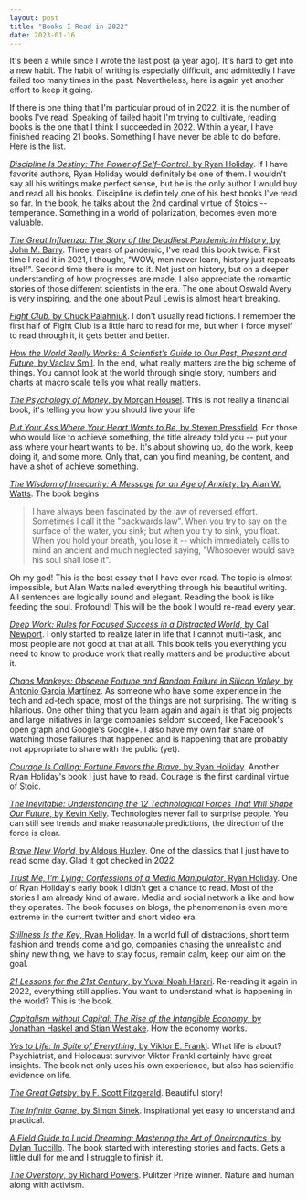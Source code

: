 ```yaml
---
layout: post
title: "Books I Read in 2022"
date: 2023-01-16
---
```


It's been a while since I wrote the last post (a year ago). It's hard to get
into a new habit. The habit of writing is especially difficult, and
admittedly I have failed too many times in the past. Nevertheless, here is
again yet another effort to keep it going.

If there is one thing that I'm particular proud of in 2022, it is the number of
books I've read. Speaking of failed habit I'm trying to cultivate, reading
books is the one that I think I succeeded in 2022. Within a year, I have
finished reading 21 books. Something I have never be able to do before. Here is
the list.

[*Discipline Is Destiny: The Power of Self-Control*, by Ryan
Holiday](https://www.goodreads.com/book/show/60018575-discipline-is-destiny).
If I have favorite authors, Ryan Holiday would definitely be one of them. I
wouldn't say all his writings make perfect sense, but he is the only author I
would buy and read all his books. Discipline is definitely one of his best
books I've read so far. In the book, he talks about the 2nd cardinal virtue of
Stoics -- temperance. Something in a world of polarization, becomes even more
valuable.

[*The Great Influenza: The Story of the Deadliest Pandemic in History*, by John
M. Barry](https://www.goodreads.com/book/show/29036.The_Great_Influenza).
Three years of pandemic, I've read this book twice. First time I read it in
2021, I thought, "WOW, men never learn, history just repeats itself". Second
time there is more to it. Not just on history, but on a deeper understanding of
how progresses are made. I also appreciate the romantic stories of those
different scientists in the era. The one about Oswald Avery is very inspiring,
and the one about Paul Lewis is almost heart breaking.

[*Fight Club*, by Chuck
Palahniuk](https://www.goodreads.com/book/show/36236124-fight-club). I don't
usually read fictions. I remember the first half of Fight Club is a little hard
to read for me, but when I force myself to read through it, it gets better and
better.

[*How the World Really Works: A Scientist’s Guide to Our Past, Present and
Future*, by Vaclav
Smil](https://www.goodreads.com/book/show/56587388-how-the-world-really-works).
In the end, what really matters are the big scheme of things. You cannot look
at the world through single story, numbers and charts at macro scale tells you
what really matters.

[*The Psychology of Money*, by Morgan
Housel](https://www.goodreads.com/book/show/41881472-the-psychology-of-money).
This is not really a financial book, it's telling you how you should live your
life.

[*Put Your Ass Where Your Heart Wants to Be*, by Steven
Pressfield](https://www.goodreads.com/book/show/61435726-put-your-ass-where-your-heart-wants-to-be).
For those who would like to achieve something, the title already told you --
put your ass where your heart wants to be. It's about showing up, do the work,
keep doing it, and some more. Only that, can you find meaning, be content, and
have a shot of achieve something.

[*The Wisdom of Insecurity: A Message for an Age of Anxiety*, by Alan W.
Watts](https://www.goodreads.com/book/show/551520.The_Wisdom_of_Insecurity).
The book begins

> I have always been fascinated by the law of reversed effort. Sometimes I call
> it the "backwards law". When you try to say on the surface of the water, you
> sink; but when you try to sink, you float. When you hold your breath, you
> lose it -- which immediately calls to mind an ancient and much neglected
> saying, "Whosoever would save his soul shall lose it".

Oh my god! This is the best essay that I have ever read. The topic is almost
impossible, but Alan Watts nailed everything through his beautiful writing. All
sentences are logically sound and elegant. Reading the book is like feeding the
soul. Profound! This will be the book I would re-read every year.

[*Deep Work: Rules for Focused Success in a Distracted World*, by Cal
Newport](https://www.goodreads.com/book/show/25744928-deep-work). I only
started to realize later in life that I cannot multi-task, and most people are
not good at that at all. This book tells you everything you need to know to
produce work that really matters and be productive about it.

[*Chaos Monkeys: Obscene Fortune and Random Failure in Silicon Valley*, by
Antonio García
Martínez](https://www.goodreads.com/book/show/40941455-chaos-monkeys). As
someone who have some experience in the tech and ad-tech space, most of the
things are not surprising. The writing is hilarious. One other thing that you
learn again and again is that big projects and large initiatives in large
companies seldom succeed, like Facebook's open graph and Google's Google+. I
also have my own fair share of watching those failures that happened and is
happening that are probably not appropriate to share with the public (yet).

[*Courage Is Calling: Fortune Favors the Brave*, by Ryan
Holiday](https://www.goodreads.com/book/show/58145670-courage-is-calling).
Another Ryan Holiday's book I just have to read. Courage is the first cardinal
virtue of Stoic.

[*The Inevitable: Understanding the 12 Technological Forces That Will Shape Our
Future*, by Kevin
Kelly](https://www.goodreads.com/book/show/27209431-the-inevitable).
Technologies never fail to surprise people. You can still see trends and make
reasonable predictions, the direction of the force is clear.

[*Brave New World*, by Aldous
Huxley](https://www.goodreads.com/book/show/5129.Brave_New_World). One of the
classics that I just have to read some day. Glad it got checked in 2022.

[*Trust Me, I'm Lying: Confessions of a Media Manipulator*, Ryan
Holiday](https://www.goodreads.com/book/show/13542853-trust-me-i-m-lying). One
of Ryan Holiday's early book I didn't get a chance to read. Most of the stories
I am already kind of aware. Media and social network a like and how they
operates. The book focuses on blogs, the phenomenon is even more extreme in the
current twitter and short video era.

[*Stillness Is the Key*, Ryan
Holiday](https://www.goodreads.com/book/show/43582733-stillness-is-the-key). In
a world full of distractions, short term fashion and trends come and go,
companies chasing the unrealistic and shiny new thing, we have to stay focus,
remain calm, keep our aim on the goal.

[*21 Lessons for the 21st Century*, by Yuval Noah
Harari](https://www.goodreads.com/book/show/38820046-21-lessons-for-the-21st-century).
Re-reading it again in 2022, everything still applies. You want to understand
what is happening in the world? This is the book.

[*Capitalism without Capital: The Rise of the Intangible Economy*, by Jonathan
Haskel and Stian
Westlake](https://www.goodreads.com/book/show/35549408-capitalism-without-capital).
How the economy works.

[*Yes to Life: In Spite of Everything*, by Viktor E.
Frankl](https://www.goodreads.com/book/show/48711165-yes-to-life). What life is
about? Psychiatrist, and Holocaust survivor Viktor Frankl certainly have great
insights. The book not only uses his own experience, but also has scientific
evidence on life.

[*The Great Gatsby*, by F. Scott
Fitzgerald](https://www.goodreads.com/book/show/4671.The_Great_Gatsby).
Beautiful story!

[*The Infinite Game*, by Simon
Sinek](https://www.goodreads.com/book/show/38390751-the-infinite-game).
Inspirational yet easy to understand and practical.

[*A Field Guide to Lucid Dreaming: Mastering the Art of Oneironautics*, by
Dylan
Tuccillo](https://www.goodreads.com/book/show/17472023-a-field-guide-to-lucid-dreaming).
The book started with interesting stories and facts. Gets a little dull for me
and I struggle to finish it.

[*The Overstory*, by Richard
Powers](https://www.goodreads.com/book/show/40180098-the-overstory). Pulitzer
Prize winner. Nature and human along with activism.
